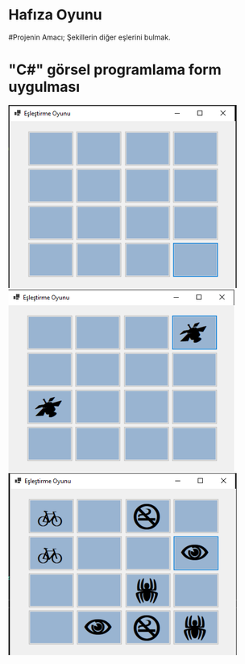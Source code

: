 # Hafıza Oyunu

#Projenin Amacı; Şekillerin diğer eşlerini bulmak. 
# "C#" görsel programlama form uygulması

<img src="hafizaoyunu-main/hafizaoyunu-main/hafizaoyunu/assets/oyun1.png"/>
<img src="hafizaoyunu-main/hafizaoyunu-main/hafizaoyunu/assets/oyun2.png"/>
<img src="hafizaoyunu-main/hafizaoyunu-main/hafizaoyunu/assets/oyun3.png"/>
